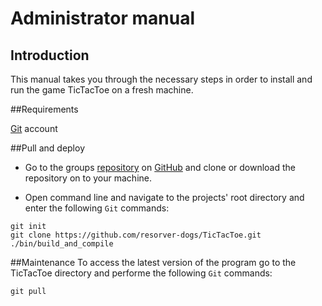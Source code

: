 # Administrator manual

## Introduction
This manual takes you through the necessary steps in order to install and run 
the game TicTacToe on a fresh machine.

##Requirements

[Git](https://github.com/) account

##Pull and deploy
 - Go to the groups [repository](https://github.com/resorver-dogs/TicTacToe/) on [GitHub](https://github.com/) and clone or download the repository on to your machine.

 - Open command line and navigate to the projects' root directory and enter the following `Git` commands:

 ```
 git init
 git clone https://github.com/resorver-dogs/TicTacToe.git
 ./bin/build_and_compile
 ```
##Maintenance
To access the latest version of the program go to the TicTacToe directory and performe the following `Git` commands:
```
git pull
```